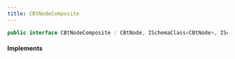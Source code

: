 ```yaml
---
title: CBtNodeComposite
---
```


```csharp
public interface CBtNodeComposite : CBtNode, ISchemaClass<CBtNode>, ISchemaClass<CBtNodeComposite>, ISchemaField, ISchemaClass, INativeHandle
```

#### Implements

